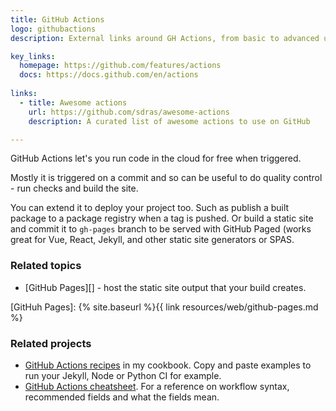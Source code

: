 ```yaml
---
title: GitHub Actions
logo: githubactions
description: External links around GH Actions, from basic to advanced usage

key_links:
  homepage: https://github.com/features/actions
  docs: https://docs.github.com/en/actions
  
links:
  - title: Awesome actions
    url: https://github.com/sdras/awesome-actions
    description: A curated list of awesome actions to use on GitHub

---
```


GitHub Actions let's you run code in the cloud for free when triggered.

Mostly it is triggered on a commit and so can be useful to do quality control - run checks and build the site.

You can extend it to deploy your project too. Such as publish a built package to a package registry when a tag is pushed. Or build a static site and commit it to `gh-pages` branch to be served with GitHub Paged (works great for Vue, React, Jekyll, and other static site generators or SPAS.

### Related topics

- [GitHub Pages][] - host the static site output that your build creates.

[GitHuh Pages]: {% site.baseurl %}{{ link resources/web/github-pages.md %}

### Related projects

- [GitHub Actions recipes](https://michaelcurrin.github.io/code-cookbook/recipes/ci-cd/github-actions/) in my cookbook. Copy and paste examples to run your Jekyll, Node or Python CI for example.
- [GitHub Actions cheatsheet](https://michaelcurrin.github.io/dev-cheatsheets/cheatsheets/ci-cd/github-actions/). For a reference on workflow syntax, recommended fields and what the fields mean.
